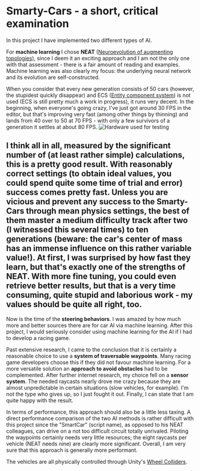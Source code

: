 # Smarty-Cars - a short, critical examination
In this project I have implemented two different types of AI.

For **machine learning** I chose **NEAT** ([Neuroevolution of augmenting topologies](https://en.wikipedia.org/wiki/Neuroevolution_of_augmenting_topologies)), since I deem it an exciting approach and I am not the only one with that assessment - there is a fair amount of reading and examples. Machine learning was also clearly my focus: the underlying neural network and its evolution are self-constructed.

When you consider that every new generation consists of 50 cars (however, the stupidest quickly disappear) and ECS ([Entity component system](https://en.wikipedia.org/wiki/Entity_component_system)) is not used (ECS is still pretty much a work in progress), it runs very decent. In the beginning, when everyone's going crazy, I've just got around 30 FPS in the editor, but that's improving very fast (among other things by thinning) and lands from 40 over to 50 at 70 FPS - with only a few survivors of a generation it settles at about 80 FPS.
![Hardware used for testing](https://user-images.githubusercontent.com/18394014/68081588-a30d4b00-fe10-11e9-8a91-26d7d840781c.png)

I think all in all, measured by the significant number of (at least rather simple) calculations, this is a pretty good result. With reasonably correct settings (to obtain ideal values, you could spend quite some time of trial and error) success comes pretty fast. Unless you are vicious and prevent any success to the Smarty-Cars through mean physics settings, the best of them master a medium difficulty track after two (I witnessed this several times) to ten generations (beware: the car's center of mass has an immense influence on this rather variable value!). At first, I was surprised by how fast they learn, but that's exactly one of the strengths of NEAT. With more fine tuning, you could even retrieve better results, but that is a very time consuming, quite stupid and laborious work - my values should be quite all right, too.
---
Now is the time of the **steering behaviors**. I was amazed by how much more and better sources there are for car AI via machine learning. After this project, I would seriously consider using machine learning for the AI if I had to develop a racing game.

Past extensive research, I came to the conclusion that it is certainly a reasonable choice to use a **system of traversable waypoints**. Many racing game developers choose this if they did not favour machine learning. For a more versatile solution an **approach to avoid obstacles** had to be complemented. After further internet research, my choice fell on a **sensor system**. The needed raycasts nearly drove me crazy because they are almost unpredictable in certain situations (slow vehicles, for example). I'm not the type who gives up, so I just fought it out. Finally, I can state that I am quite happy with the result.

In terms of performance, this approach should also be a little less taxing. A direct performance comparison of the two AI methods is rather difficult with this project since the "SmartCar" (script name), as opposed to his NEAT colleagues, can drive on a not too difficult circuit totally unrivaled. Piloting the waypoints certainly needs very little resources; the eight raycasts per vehicle (NEAT needs nine) are clearly more significant. Overall, I am very sure that this approach is generally more performant.

The vehicles are all physically controlled through Unity's [Wheel Colliders](https://docs.unity3d.com/Manual/class-WheelCollider.html).

